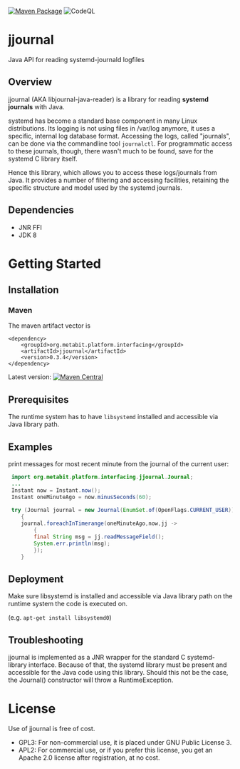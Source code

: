 [![Maven Package](https://github.com/meta-bit/jjournal/actions/workflows/maven-publish.yml/badge.svg)](https://github.com/meta-bit/jjournal/actions/workflows/maven-publish.yml)
![CodeQL](https://github.com/meta-bit/jjournal/workflows/CodeQL/badge.svg?branch=main)

# jjournal
Java API for reading systemd-journald logfiles

## Overview

jjournal (AKA libjournal-java-reader) is a library for reading **systemd journals** with Java.

systemd has become a standard base component in many Linux distributions.
Its logging is not using files in /var/log anymore, it uses a specific, internal log database format. Accessing the logs, called "journals", can be done via the commandline tool `journalctl`.
For programmatic access to these journals, though, there wasn't much to be found, save for the systemd C library itself.

Hence this library, which allows you to access these logs/journals from Java.
It provides a number of filtering and accessing facilities, retaining the specific structure and model used by the systemd journals.

## Dependencies
* JNR FFI
* JDK 8
# Getting Started
## Installation

### Maven
The maven artifact vector is

```maven
<dependency>
	<groupId>org.metabit.platform.interfacing</groupId>
	<artifactId>jjournal</artifactId>
	<version>0.3.4</version>
</dependency>
```

Latest version:
[![Maven Central](https://maven-badges.herokuapp.com/maven-central/com.github.meta-bit/jjournal/badge.svg)](https://search.maven.org/artifact/org.metabit.platform.interfacing/jjournal)

## Prerequisites

The runtime system has to have `libsystemd` installed and accessible via Java library path.

## Examples

print messages for most recent minute from the journal of the current user:

```java
 import org.metabit.platform.interfacing.jjournal.Journal;
 ...
 Instant now = Instant.now();
 Instant oneMinuteAgo = now.minusSeconds(60);
 
 try (Journal journal = new Journal(EnumSet.of(OpenFlags.CURRENT_USER)))
    {
    journal.foreachInTimerange(oneMinuteAgo,now,jj ->
        {
        final String msg = jj.readMessageField();
        System.err.println(msg);
        });
    }
```




## Deployment

Make sure libsystemd is installed and accessible via Java library path on the runtime system the code is executed on.

(e.g. `apt-get install libsystemd0`)

## Troubleshooting

jjournal is implemented as a JNR wrapper for the standard C systemd-library interface.
Because of that, the systemd library must be present and accessible for the Java code using this library.
Should this not be the case, the Journal() constructor will throw a RuntimeException.

# License

Use of jjournal is free of cost.

* GPL3: For non-commercial use, it is placed under GNU Public License 3.
* APL2: For commercial use, or if you prefer this license, you get an Apache 2.0 license after registration, at no cost.
